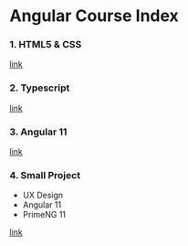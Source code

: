 # Angular Course Index

### 1. HTML5 & CSS 
[link](https://josecvillalba.github.io/angular-course/html-css)
### 2. Typescript
[link](https://josecvillalba.github.io/angular-course/typescript)
### 3. Angular 11
[link](https://josecvillalba.github.io/angular-course/angular)
### 4. Small Project
- UX Design
- Angular 11
- PrimeNG 11

[link](https://josecvillalba.github.io/angular-course/angular-project)
